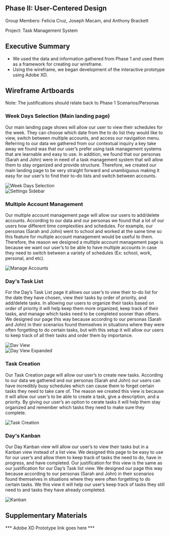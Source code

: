 ## Phase II: User-Centered Design

Group Members: Felicia Cruz, Joseph Macam, and Anthony Brackett

Project: Task Management System

## Executive Summary

* We used the data and information gathered from Phase 1 and used them as a framework for creating our wireframe.
* Using the wireframe, we began development of the interactive prototype using Adobe XD.

## Wireframe Artboards 
Note: The justifications should relate back to Phase 1 Scenarios/Personas
### Week Days Selection (Main landing page)
Our main landing page shows will allow our user to view their schedules for the week. They can  choose which date from the to do list they would like to view, switch between multiple accounts, and access our navigation menu. Referring to our data we gathered from our contextual inquiry a key take away we found was that our user’s prefer using task management systems that are learnable and easy to use. In addition, we found that our personas (Sarah and John) were in need of a task management system that will allow them to stay organized and provide structure. Therefore, we created our main landing page to be very straight forward and unambiguous making it easy for our user’s to find their to-do lists and switch between accounts.<br/>

![Week Days Selection](../assets/Main_landing_page.png)<br/>
![Settings Sidebar](../assets/Settings_sidebar.png)<br/>

### Multiple Account Management
Our multiple account management page will allow our users to add/delete accounts. According to our data and our personas we found that a lot of our users how different time complexities and schedules. For example, our personas (Sarah and John) went to school and worked at the same time so this feature for multiple account management would be useful to them. Therefore, the reason we designed a multiple account management page is because we want our user’s to be able to have multiple accounts in case they need to switch between a variety of schedules (Ex: school, work, personal, and etc).<br/>

![Manage Accounts](../assets/Manage_Accounts.png)<br/>

### Day's Task List
For the Day’s Task List page it allows our user’s to view their to-do list for the date they have chosen, view their tasks by order of priority, and add/delete tasks. In allowing our users to organize their tasks based on order of priority it will help keep them more organized, keep track of their tasks, and manage which tasks need to be completed sooner than others. We designed our page this way because according to our personas (Sarah and John) in their scenarios found themselves in situations where they were often forgetting to do certain tasks, but with this setup it will allow our users to keep track of all their tasks and order them by importance. <br/>

![Dav View](../assets/Day_view.png)<br/>
![Day View Expanded](../assets/Day_view_expanded.png)<br/>

### Task Creation
Our Task Creation page will allow our user’s to create new tasks. According to our data we gathered and our personas (Sarah and John) our users can have incredibly busy schedules which can cause them to forget certain tasks they need to take care of. The reason we created this view is because it will allow our user’s to be able to create a task, give a description, and a priority. By giving our user’s an option to cerate tasks it will help them stay organized and remember which tasks they need to make sure they complete.<br/>

![Task Creation](../assets/Create_task.png)<br/>

### Day's Kanban
Our Day Kanban view will allow our user’s to view their tasks but in a Kanban view instead of a list view. We designed this page to be easy to use for our user’s and allow them to keep track of tasks the need to do, have in progress, and have completed. Our justification for this view is the same as our justification for our Day’s Task list view. We designed our page this way because according to our personas (Sarah and John) in their scenarios found themselves in situations where they were often forgetting to do certain tasks. We this view it will help our user’s keep track of tasks they still need to and tasks they have already completed.<br/>

![Kanban](../assets/Kanban.png)<br/>

## Supplementary Materials

*** Adobe XD Prototype link goes here ***
